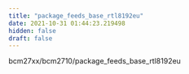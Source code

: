 ```yaml
---
title: "package_feeds_base_rtl8192eu"
date: 2021-10-31 01:44:23.219498
hidden: false
draft: false
---
```


bcm27xx/bcm2710/package_feeds_base_rtl8192eu

